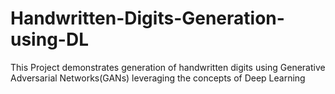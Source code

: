 # Handwritten-Digits-Generation-using-DL
This Project demonstrates generation of handwritten digits using Generative Adversarial Networks(GANs) leveraging the concepts of Deep Learning
